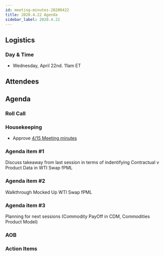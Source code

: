 ```yaml
---
id: meeting-minutes-20200422
title: 2020.4.22 Agenda
sidebar_label: 2020.4.22
---
```


## Logistics 
### Day & Time
* Wednesday, April 22nd. 11am ET

## Attendees

## Agenda

### Roll Call

### Housekeeping
* Approve [4/15 Meeting minutes](https://github.com/finos/alloy/blob/master/meeting-minutes/commodities-ref-data-wg/2020.4.15-commod-wg-meeting.md) 

### Agenda item #1
Discuss takeaway from last session in terms of indentifying Contractual v Product Data in WTI Swap fPML

### Agenda item #2
Walkthrough Mocked Up WTI Swap fPML

### Agenda item #3
Planning for next sessions (Commodity PayOff in CDM, Commodities Product Model)

### AOB

### Action Items
